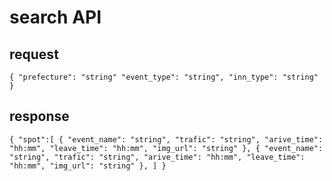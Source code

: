 # search API 
## request
``{
    "prefecture": "string"
    "event_type": "string",
    "inn_type": "string"
}``

## response
``{
    "spot":[
        {
            "event_name": "string",
            "trafic": "string",
            "arive_time": "hh:mm",
            "leave_time": "hh:mm",
            "img_url": "string"
        },
        {
            "event_name": "string",
            "trafic": "string",
            "arive_time": "hh:mm",
            "leave_time": "hh:mm",
            "img_url": "string"
        },
    ]
}``